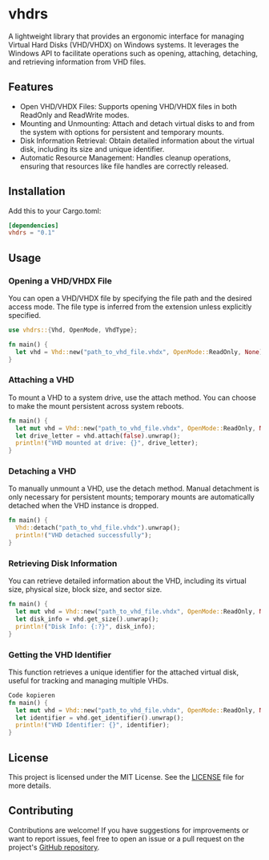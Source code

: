 # vhdrs

A lightweight library that provides an ergonomic interface for managing Virtual Hard Disks (VHD/VHDX) on Windows systems. It leverages the Windows API to facilitate operations such as opening, attaching, detaching, and retrieving information from VHD files.

## Features

- Open VHD/VHDX Files: Supports opening VHD/VHDX files in both ReadOnly and ReadWrite modes.
- Mounting and Unmounting: Attach and detach virtual disks to and from the system with options for persistent and temporary mounts.
- Disk Information Retrieval: Obtain detailed information about the virtual disk, including its size and unique identifier.
- Automatic Resource Management: Handles cleanup operations, ensuring that resources like file handles are correctly released.

## Installation

Add this to your Cargo.toml:

```toml
[dependencies]
vhdrs = "0.1"
```

## Usage

### Opening a VHD/VHDX File

You can open a VHD/VHDX file by specifying the file path and the desired access mode. The file type is inferred from the extension unless explicitly specified.

```rust
use vhdrs::{Vhd, OpenMode, VhdType};

fn main() {
  let vhd = Vhd::new("path_to_vhd_file.vhdx", OpenMode::ReadOnly, None).unwrap();
}
```

### Attaching a VHD

To mount a VHD to a system drive, use the attach method. You can choose to make the mount persistent across system reboots.

```rust
fn main() {
  let mut vhd = Vhd::new("path_to_vhd_file.vhdx", OpenMode::ReadOnly, None).unwrap();
  let drive_letter = vhd.attach(false).unwrap();
  println!("VHD mounted at drive: {}", drive_letter);
}
```

### Detaching a VHD

To manually unmount a VHD, use the detach method. Manual detachment is only necessary for persistent mounts; temporary mounts are automatically detached when the VHD instance is dropped.

```rust
fn main() {
  Vhd::detach("path_to_vhd_file.vhdx").unwrap();
  println!("VHD detached successfully");
}
```

### Retrieving Disk Information

You can retrieve detailed information about the VHD, including its virtual size, physical size, block size, and sector size.

```rust
fn main() {
  let mut vhd = Vhd::new("path_to_vhd_file.vhdx", OpenMode::ReadOnly, None).unwrap();
  let disk_info = vhd.get_size().unwrap();
  println!("Disk Info: {:?}", disk_info);
}
```

### Getting the VHD Identifier

This function retrieves a unique identifier for the attached virtual disk, useful for tracking and managing multiple VHDs.

```rust
Code kopieren
fn main() {
  let mut vhd = Vhd::new("path_to_vhd_file.vhdx", OpenMode::ReadOnly, None).unwrap();
  let identifier = vhd.get_identifier().unwrap();
  println!("VHD Identifier: {}", identifier);
}
```

## License

This project is licensed under the MIT License. See the [LICENSE](LICENSE.md) file for more details.

## Contributing

Contributions are welcome! If you have suggestions for improvements or want to report issues, feel free to open an issue or a pull request on the project's [GitHub repository](https://github.com/samvdst/vhdrs).

